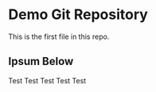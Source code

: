 # Demo Git Repository

This is the first file in this repo.

## Ipsum Below

Test Test Test Test Test

